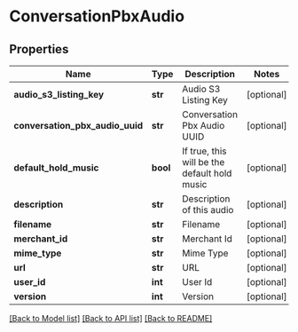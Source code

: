 # ConversationPbxAudio

## Properties
Name | Type | Description | Notes
------------ | ------------- | ------------- | -------------
**audio_s3_listing_key** | **str** | Audio S3 Listing Key | [optional] 
**conversation_pbx_audio_uuid** | **str** | Conversation Pbx Audio UUID | [optional] 
**default_hold_music** | **bool** | If true, this will be the default hold music | [optional] 
**description** | **str** | Description of this audio | [optional] 
**filename** | **str** | Filename | [optional] 
**merchant_id** | **str** | Merchant Id | [optional] 
**mime_type** | **str** | Mime Type | [optional] 
**url** | **str** | URL | [optional] 
**user_id** | **int** | User Id | [optional] 
**version** | **int** | Version | [optional] 

[[Back to Model list]](../README.md#documentation-for-models) [[Back to API list]](../README.md#documentation-for-api-endpoints) [[Back to README]](../README.md)


